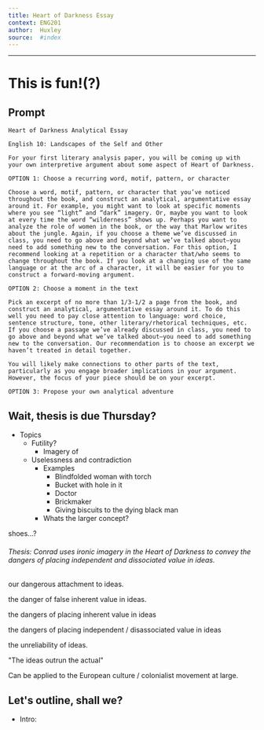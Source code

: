 ```yaml
---
title: Heart of Darkness Essay
context: ENG201
author:  Huxley 
source:  #index
---
```


---

# This is fun!(?) 

## Prompt 

```
Heart of Darkness Analytical Essay

English 10: Landscapes of the Self and Other

For your first literary analysis paper, you will be coming up with your own interpretive argument about some aspect of Heart of Darkness.

OPTION 1: Choose a recurring word, motif, pattern, or character

Choose a word, motif, pattern, or character that you’ve noticed throughout the book, and construct an analytical, argumentative essay around it. For example, you might want to look at specific moments where you see “light” and “dark” imagery. Or, maybe you want to look at every time the word “wilderness” shows up. Perhaps you want to analyze the role of women in the book, or the way that Marlow writes about the jungle. Again, if you choose a theme we’ve discussed in class, you need to go above and beyond what we’ve talked about—you need to add something new to the conversation. For this option, I recommend looking at a repetition or a character that/who seems to change throughout the book. If you look at a changing use of the same language or at the arc of a character, it will be easier for you to construct a forward-moving argument.

OPTION 2: Choose a moment in the text

Pick an excerpt of no more than 1/3-1/2 a page from the book, and construct an analytical, argumentative essay around it. To do this well you need to pay close attention to language: word choice, sentence structure, tone, other literary/rhetorical techniques, etc. If you choose a passage we’ve already discussed in class, you need to go above and beyond what we’ve talked about—you need to add something new to the conversation. Our recommendation is to choose an excerpt we haven’t treated in detail together. 

You will likely make connections to other parts of the text, particularly as you engage broader implications in your argument. However, the focus of your piece should be on your excerpt.

OPTION 3: Propose your own analytical adventure

```


## Wait, thesis is due Thursday?

- Topics
	- Futility? 
		- Imagery of
	- Uselessness and contradiction 
		- Examples 
			- Blindfolded woman with torch
			- Bucket with hole in it
			- Doctor 
			- Brickmaker 
			- Giving biscuits to the dying black man 
		- Whats the larger concept? 



shoes...? 


###### Thesis: Conrad uses ironic imagery in the Heart of Darkness to convey the dangers of placing independent and dissociated value in ideas.  
 our dangerous attachment to ideas. 

the danger of false inherent value in ideas. 

the dangers of placing inherent value in ideas

the dangers of placing independent / disassociated value in ideas

the unreliability of ideas. 

"The ideas outrun the actual"

Can be applied to the European culture / colonialist movement at large. 



## Let's outline, shall we? 


- Intro: 


































